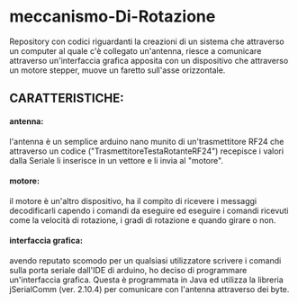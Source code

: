 # meccanismo-Di-Rotazione
Repository con codici riguardanti la creazioni di un sistema che attraverso un computer al quale c'è collegato un'antenna, riesce a comunicare attraverso un'interfaccia grafica apposita con un dispositivo che attraverso un motore stepper, muove un faretto sull'asse orizzontale.
## CARATTERISTICHE:
#### antenna:
l'antenna è un semplice arduino nano munito di un'trasmettitore RF24 che attraverso un codice ("TrasmettitoreTestaRotanteRF24") recepisce i valori dalla Seriale li inserisce in un vettore e li invia al "motore".
#### motore: 
il motore è un'altro dispositivo, ha il compito di ricevere i messaggi decodificarli capendo i comandi da eseguire ed eseguire i comandi ricevuti come la velocità di rotazione, i gradi di rotazione e quando girare o non.
#### interfaccia grafica:
avendo reputato scomodo per un qualsiasi utilizzatore scrivere i comandi sulla porta seriale dall'IDE di arduino, ho deciso di programmare un'interfaccia grafica. Questa è programmata in Java ed utilizza la libreria jSerialComm (ver. 2.10.4) per comunicare con l'antenna attraverso dei byte.
